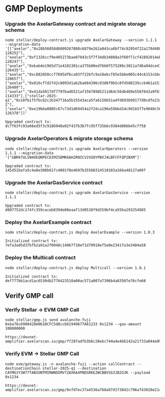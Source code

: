 # GMP Deployments

### Upgrade the AxelarGateway contract and migrate storage schema

```
node stellar/deploy-contract.js upgrade AxelarGateway --version 1.1.1 --migration-data '[["axelar","0x28b56058d6009267808c6879e262a043ca8bf74c92954f22a178d488cd8e1672-128252"],["axelar","0xf1326ccf9e405273bae07843c5f7f34db34088a3f60f71cf42892014ebd58b1d-128247"],["axelar","0xbab4e1965d71e4102301ca375b80ed76b0f575280c3011a7d6a04dce475ae83e-126435"],["axelar","0xc882850ccf7695df6ca93ff22bfc9a18ebcf85e5b6e005c44c6153cbbce4f4cc-128657"],["axelar","0x816cf7d2f42c8093d1ab2ba684396c0386f9b5c0fd508239ccb461a1513f0fd2-126409"],["axelar","0x41da5017df7797bad6521af15678985211d6dc56db469e556f642a9fb7bb5663-114333"],["stellar-2025-q1","0x10fb1f5fbc62c2b347f16a5b15543aca5fa6156b51a4fd693b99177d0cdfe23a-2"],["axelar","0xe19b6a0805c67c73d1d69454a2f2dca196e59bbd14c9d1b5f7e9040c56334735-126378"]]'

Upgraded contract tx: dc7f63fc93a66ed5f3c9186940a92f437b3b7fc95f735b6c9384d086b45cff58
```

### Upgrade AxelarOperators & migrate storage schema

```
node stellar/deploy-contract.js upgrade AxelarOperators --version 1.1.1 --migration-data '["GBM47ULSN4OEQNPECDIMZSDMK6AH2RNICV2VGOYPBVJ4LBFCFFQP2BXM"]'

Upgraded contract tx: 145d51bafa5c4a8e308b61fc4001f0e4697b35568314510103a166a48127a09f
```

### Upgrade the AxelarGasService contract

```
node stellar/deploy-contract.js upgrade AxelarGasService --version 1.1.1

Upgraded contract tx: d807752dc174fc359caceb839de08eaaf13d0538f9d359bf4ca55ba293254985
```

### Deploy the AxelarExample contract

```
node stellar/deploy-contract.js deploy AxelarExample --version 1.0.3

Initialized contract tx: 7efa3ad5d37bfb2a91a2f0048c14067f10ef1d70918ef5e0e2341fa3e3404a58
```

### Deploy the Multicall contract

```
node stellar/deploy-contract.js deploy Multicall --version 1.0.1

Initialized contract tx: def777bb1acd1ac65304b2776423510a00ac571a007a7396b4a83507e76cfe68
```

## Verify GMP call

### Verify Stellar → EVM GMP Call

```
node stellar/gmp.js send avalanche-fuji 0xba76c6980428A0b10CFC5d8ccb61949677A61233 0x1234 --gas-amount 100000000

https://devnet-amplifier.axelarscan.io/gmp/ff297adfb3b6c28ebc744a4e4b6142a21f33a044a99dd0fe039eafbe08d122b4
```

### Verify EVM → Stellar GMP Call

```
node evm/gateway.js -n avalanche-fuji --action callContract --destinationChain stellar-2025-q1 --destination CAYMUJY3W77TABSONTMIRWNOIMV7ZAXKA4PNDSRKEZWCBBVSG3JB2G3K --payload 0x1234

https://devnet-amplifier.axelarscan.io/gmp/0xfd7ec37a4536a768a97d1f3842c796af43020e21c75443f3ccba334c32ace12b
```
